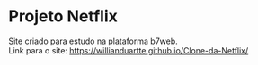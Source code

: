 # Projeto Netflix

Site criado para estudo na plataforma b7web.<br/>
Link para o site: https://willianduartte.github.io/Clone-da-Netflix/
